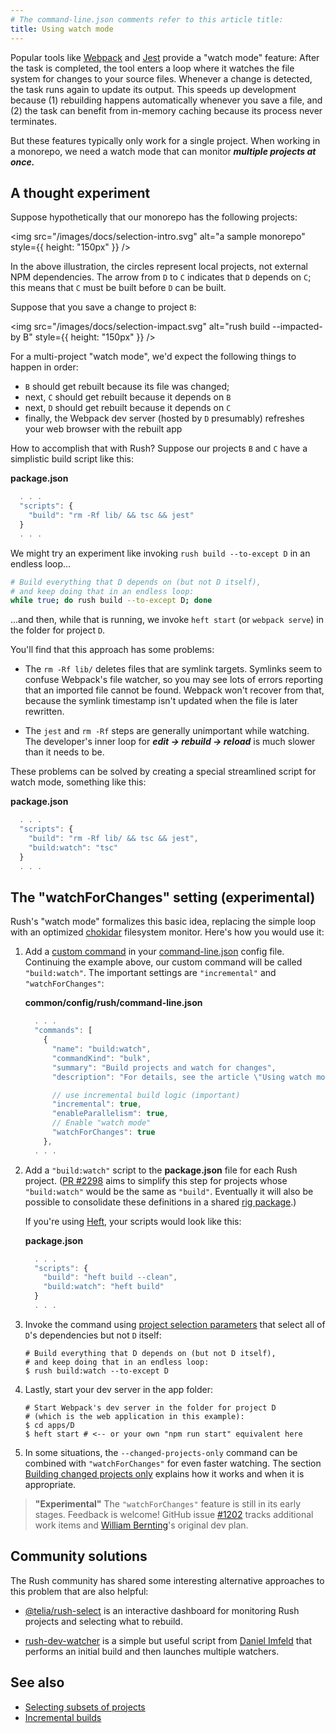 ```yaml
---
# The command-line.json comments refer to this article title:
title: Using watch mode
---
```


Popular tools like [Webpack](https://webpack.js.org/configuration/watch/) and [Jest](https://jestjs.io/docs/cli)
provide a "watch mode" feature: After the task is completed, the tool enters a loop where it watches the file system
for changes to your source files. Whenever a change is detected, the task runs again to update its output.
This speeds up development because (1) rebuilding happens automatically whenever you save a file, and (2) the task
can benefit from in-memory caching because its process never terminates.

But these features typically only work for a single project. When working in a monorepo, we need a watch mode
that can monitor **_multiple projects at once._**

## A thought experiment

Suppose hypothetically that our monorepo has the following projects:

<img src="/images/docs/selection-intro.svg" alt="a sample monorepo" style={{ height: "150px" }} />

In the above illustration, the circles represent local projects, not external NPM dependencies.
The arrow from `D` to `C` indicates that `D` depends on `C`; this means that `C` must be built before
`D` can be built.

Suppose that you save a change to project `B`:

<img src="/images/docs/selection-impact.svg" alt="rush build --impacted-by B" style={{ height: "150px" }} />

For a multi-project "watch mode", we'd expect the following things to happen in order:

- `B` should get rebuilt because its file was changed;
- next, `C` should get rebuilt because it depends on `B`
- next, `D` should get rebuilt because it depends on `C`
- finally, the Webpack dev server (hosted by `D` presumably) refreshes your web browser with the rebuilt app

How to accomplish that with Rush? Suppose our projects `B` and `C` have a simplistic build script like this:

**package.json**

```js
  . . .
  "scripts": {
    "build": "rm -Rf lib/ && tsc && jest"
  }
  . . .
```

We might try an experiment like invoking `rush build --to-except D` in an endless loop...

```bash
# Build everything that D depends on (but not D itself),
# and keep doing that in an endless loop:
while true; do rush build --to-except D; done
```

...and then, while that is running, we invoke `heft start` (or `webpack serve`) in the folder for project `D`.

You'll find that this approach has some problems:

- The `rm -Rf lib/` deletes files that are symlink targets. Symlinks seem to confuse Webpack's file watcher, so
  you may see lots of errors reporting that an imported file cannot be found. Webpack won't recover from that,
  because the symlink timestamp isn't updated when the file is later rewritten.

- The `jest` and `rm -Rf` steps are generally unimportant while watching. The developer's inner loop for
  **_edit -> rebuild -> reload_** is much slower than it needs to be.

These problems can be solved by creating a special streamlined script for watch mode, something like this:

**package.json**

```js
  . . .
  "scripts": {
    "build": "rm -Rf lib/ && tsc && jest",
    "build:watch": "tsc"
  }
  . . .
```

## The "watchForChanges" setting (experimental)

Rush's "watch mode" formalizes this basic idea, replacing the simple loop with an optimized
[chokidar](https://www.npmjs.com/package/chokidar) filesystem monitor. Here's how you would use it:

1. Add a [custom command](../../maintainer/custom_commands) in
   your [command-line.json](../../configs/command-line_json) config file.
   Continuing the example above, our custom command will be called `"build:watch"`.
   The important settings are `"incremental"` and `"watchForChanges"`:

   **common/config/rush/command-line.json**

   ```js
     . . .
     "commands": [
       {
         "name": "build:watch",
         "commandKind": "bulk",
         "summary": "Build projects and watch for changes",
         "description": "For details, see the article \"Using watch mode\" on the Rush website: https://rushjs.io/",

         // use incremental build logic (important)
         "incremental": true,
         "enableParallelism": true,
         // Enable "watch mode"
         "watchForChanges": true
       },
     . . .
   ```

2. Add a `"build:watch"` script to the **package.json** file for each Rush project.
   ([PR #2298](https://github.com/microsoft/rushstack/pull/2298) aims to simplify this step
   for projects whose `"build:watch"` would be the same as `"build"`. Eventually it will also be possible
   to consolidate these definitions in a shared [rig package](https://rushstack.io/pages/heft/rig_packages/).)

   If you're using [Heft](https://rushstack.io/pages/heft/overview/), your scripts would look like this:

   **package.json**

   ```js
     . . .
     "scripts": {
       "build": "heft build --clean",
       "build:watch": "heft build"
     }
     . . .
   ```

3. Invoke the command using [project selection parameters](../../developer/selecting_subsets) that
   select all of `D`'s dependencies but not `D` itself:

   ```shell
   # Build everything that D depends on (but not D itself),
   # and keep doing that in an endless loop:
   $ rush build:watch --to-except D
   ```

4. Lastly, start your dev server in the app folder:

   ```shell
   # Start Webpack's dev server in the folder for project D
   # (which is the web application in this example):
   $ cd apps/D
   $ heft start # <-- or your own "npm run start" equivalent here
   ```

5. In some situations, the `--changed-projects-only` command can be combined
   with `"watchForChanges"` for even faster watching. The section
   [Building changed projects only](../../advanced/incremental_builds#building-changed-projects-only-unsafe)
   explains how it works and when it is appropriate.

> **"Experimental"** The `"watchForChanges"` feature is still in its early stages. Feedback is welcome!
> GitHub issue [#1202](https://github.com/microsoft/rushstack/issues/1202)
> tracks additional work items and [William Bernting](https://github.com/wbern)'s original dev plan.

## Community solutions

The Rush community has shared some interesting alternative approaches to this problem that are also
helpful:

- [@telia/rush-select](https://www.npmjs.com/package/@telia/rush-select) is an interactive dashboard
  for monitoring Rush projects and selecting what to rebuild.

- [rush-dev-watcher](https://github.com/dimfeld/rush-dev-watcher) is a simple but useful script from
  [Daniel Imfeld](https://github.com/dimfeld) that performs an initial build and then launches multiple watchers.

## See also

- [Selecting subsets of projects](../../developer/selecting_subsets)
- [Incremental builds](../../advanced/incremental_builds)
